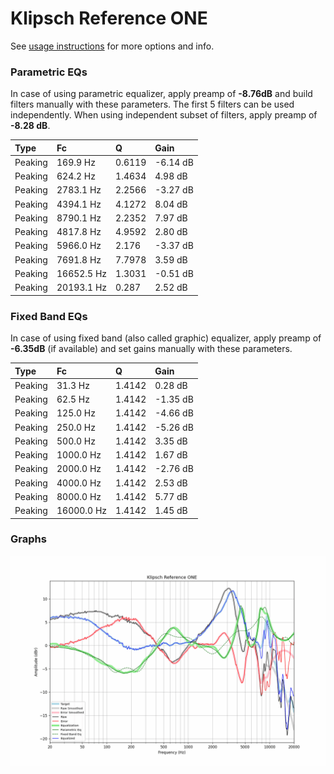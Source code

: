 # Klipsch Reference ONE
See [usage instructions](https://github.com/jaakkopasanen/AutoEq#usage) for more options and info.

### Parametric EQs
In case of using parametric equalizer, apply preamp of **-8.76dB** and build filters manually
with these parameters. The first 5 filters can be used independently.
When using independent subset of filters, apply preamp of **-8.28 dB**.

| Type    | Fc         |      Q | Gain     |
|:--------|:-----------|:-------|:---------|
| Peaking | 169.9 Hz   | 0.6119 | -6.14 dB |
| Peaking | 624.2 Hz   | 1.4634 | 4.98 dB  |
| Peaking | 2783.1 Hz  | 2.2566 | -3.27 dB |
| Peaking | 4394.1 Hz  | 4.1272 | 8.04 dB  |
| Peaking | 8790.1 Hz  | 2.2352 | 7.97 dB  |
| Peaking | 4817.8 Hz  | 4.9592 | 2.80 dB  |
| Peaking | 5966.0 Hz  | 2.176  | -3.37 dB |
| Peaking | 7691.8 Hz  | 7.7978 | 3.59 dB  |
| Peaking | 16652.5 Hz | 1.3031 | -0.51 dB |
| Peaking | 20193.1 Hz | 0.287  | 2.52 dB  |

### Fixed Band EQs
In case of using fixed band (also called graphic) equalizer, apply preamp of **-6.35dB**
(if available) and set gains manually with these parameters.

| Type    | Fc         |      Q | Gain     |
|:--------|:-----------|:-------|:---------|
| Peaking | 31.3 Hz    | 1.4142 | 0.28 dB  |
| Peaking | 62.5 Hz    | 1.4142 | -1.35 dB |
| Peaking | 125.0 Hz   | 1.4142 | -4.66 dB |
| Peaking | 250.0 Hz   | 1.4142 | -5.26 dB |
| Peaking | 500.0 Hz   | 1.4142 | 3.35 dB  |
| Peaking | 1000.0 Hz  | 1.4142 | 1.67 dB  |
| Peaking | 2000.0 Hz  | 1.4142 | -2.76 dB |
| Peaking | 4000.0 Hz  | 1.4142 | 2.53 dB  |
| Peaking | 8000.0 Hz  | 1.4142 | 5.77 dB  |
| Peaking | 16000.0 Hz | 1.4142 | 1.45 dB  |

### Graphs
![](./Klipsch%20Reference%20ONE.png)